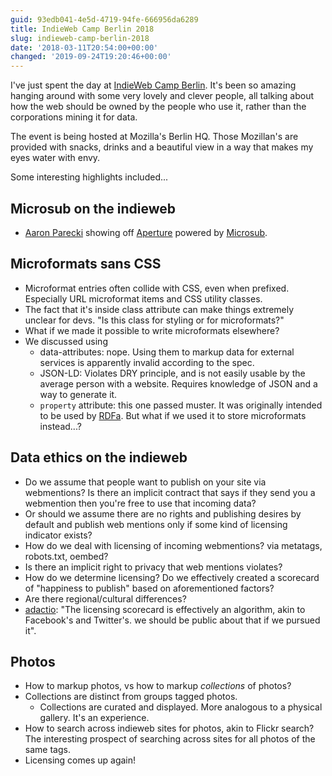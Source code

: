```yaml
---
guid: 93edb041-4e5d-4719-94fe-666956da6289
title: IndieWeb Camp Berlin 2018
slug: indieweb-camp-berlin-2018
date: '2018-03-11T20:54:00+00:00'
changed: '2019-09-24T19:20:46+00:00'
---
```


I've just spent the day at [IndieWeb Camp Berlin](https://indieweb.org/2018/Berlin). It's been so amazing hanging around with some very lovely and clever people, all talking about how the web should be owned by the people who use it, rather than the corporations mining it for data. 

The event is being hosted at Mozilla's Berlin HQ. Those Mozillan's are provided with snacks, drinks and a beautiful view in a way that makes my eyes water with envy. 

Some interesting highlights included...

## Microsub on the indieweb

- [Aaron Parecki](https://aaronparecki.com/) showing off [Aperture](https://aperture.p3k.io) powered by [Microsub](https://indieweb.org/Microsub). 

## Microformats sans CSS

- Microformat entries often collide with CSS, even when prefixed. Especially URL microformat items and CSS utility classes. 
- The fact that it's inside class attribute can make things extremely unclear for devs. "Is this class for styling or for microformats?"
- What if we made it possible to write microformats elsewhere?
- We discussed using 
  - data-attributes: nope. Using them to markup data for external services is apparently invalid according to the spec. 
  - JSON-LD: Violates DRY principle, and is not easily usable by the average person with a website. Requires knowledge of JSON and a way to generate it.
  - `property` attribute: this one passed muster. It was originally intended to be used by [RDFa](https://en.wikipedia.org/wiki/RDFa). But what if we used it to store microformats instead...?

## Data ethics on the indieweb

- Do we assume that people want to publish on your site via webmentions? Is there an implicit contract that says if they send you a webmention then you're free to use that incoming data?
- Or should we assume there are no rights and publishing desires by default and publish web mentions only if some kind of licensing indicator exists?
- How do we deal with licensing of incoming webmentions? via metatags, robots.txt, oembed?
- Is there an implicit right to privacy that web mentions violates?
- How do we determine licensing? Do we effectively created a scorecard of "happiness to publish" based on aforementioned factors?
- Are there regional/cultural differences?
- [adactio](https://adactio.com): "The licensing scorecard is effectively an algorithm, akin to Facebook's and Twitter's. we should be public about that if we pursued it".


## Photos

- How to markup photos, vs how to markup _collections_ of photos? 
- Collections are distinct from groups tagged photos. 
  - Collections are curated and displayed. More analogous to a physical gallery. It's an experience. 
- How to search across indieweb sites for photos, akin to Flickr search? The interesting prospect of searching across sites for all photos of the same tags. 
- Licensing comes up again!

